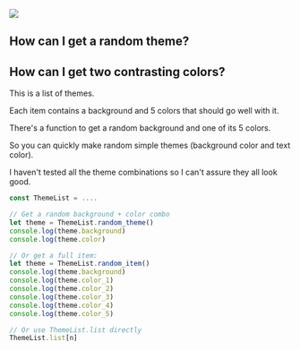 ![](https://i.imgur.com/bN2NSJv.jpg)

## How can I get a random theme?

## How can I get two contrasting colors?

This is a list of themes.

Each item contains a background and 5 colors that should go well with it.

There's a function to get a random background and one of its 5 colors.

So you can quickly make random simple themes (background color and text color).

I haven't tested all the theme combinations so I can't assure they all look good.

```js
const ThemeList = ....

// Get a random background + color combo
let theme = ThemeList.random_theme()
console.log(theme.background)
console.log(theme.color)

// Or get a full item:
let theme = ThemeList.random_item()
console.log(theme.background)
console.log(theme.color_1)
console.log(theme.color_2)
console.log(theme.color_3)
console.log(theme.color_4)
console.log(theme.color_5)

// Or use ThemeList.list directly
ThemeList.list[n]
```